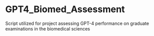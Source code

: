 # GPT4_Biomed_Assessment
Script utilized for project assessing GPT-4 performance on graduate examinations in the biomedical sciences
